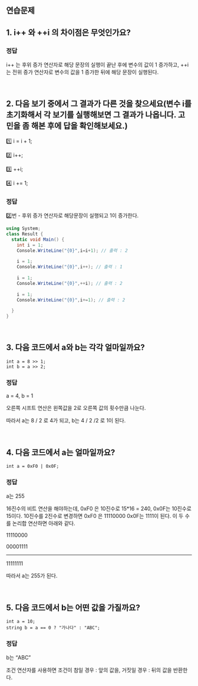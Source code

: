 ## 연습문제

## 1. i++ 와 ++i 의 차이점은 무엇인가요?

### 정답

i++ 는 후위 증가 연산자로 해당 문장의 실행이 끝난 후에 변수의 값이 1 증가하고, ++i 는 전위 증가 연산자로 변수의 값을 1 증가한 뒤에 해당 문장이 실행된다.

<br>

## 2.  다음 보기 중에서 그 결과가 다른 것을 찾으세요(변수 i를 초기화해서 각 보기를 실행해보면 그 결과가 나옵니다. 고민을 좀 해본 후에 답을 확인해보세요.)

1️⃣ i = i + 1;

2️⃣ i++;

3️⃣ ++i;

4️⃣ i += 1;

### 정답

2️⃣번 - 후위 증가 연산자로 해당문장이 실행되고 1이 증가한다.

```csharp
using System;
class Result {
  static void Main() {
    int i = 1;
    Console.WriteLine("{0}",i=i+1); // 출력 : 2
    
    i = 1;
    Console.WriteLine("{0}",i++); // 출력 : 1
    
    i = 1;
    Console.WriteLine("{0}",++i); // 출력 : 2
    
    i = 1;
    Console.WriteLine("{0}",i+=1); // 출력 : 2
    
  }
}
```

<br>


## 3. 다음 코드에서 a와 b는 각각 얼마일까요?

```
int a = 8 >> 1;
int b = a >> 2;
```

### 정답

a = 4, b = 1

오른쪽 시프트 연산은 왼쪽값을 2로 오른쪽 값의 횟수만큼 나눈다.

따라서 a는 8 / 2 로 4가 되고, b는 4 / 2 /2 로 1이 된다.

 
<br>



## 4. 다음 코드에서 a는 얼마일까요?

```
int a = 0xF0 | 0x0F;
```

### 정답

a는 255

16진수의 비트 연산을 해야하는데, 0xF0 은 10진수로 15*16 = 240, 0x0F는 10진수로 15이다. 10진수를 2진수로 변경하면 0xF0 은 11110000  0x0F는 1111이 된다. 이 두 수를 논리합 연산하면 아래와 같다.

11110000

00001111

---

11111111

따라서 a는 255가 된다.

<br>


## 5. 다음 코드에서 b는 어떤 값을 가질까요?

```
int a = 10;
string b = a == 0 ? "가나다" : "ABC";
```

### 정답

b는 “ABC”

조건 연산자를 사용하면 조건이 참일 경우 : 앞의 값을, 거짓일 경우 : 뒤의 값을 반환한다.
